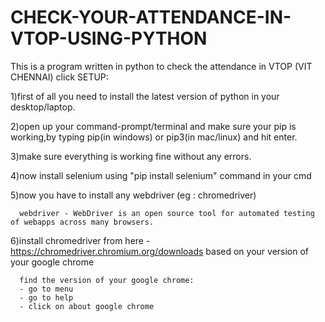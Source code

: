 # CHECK-YOUR-ATTENDANCE-IN-VTOP-USING-PYTHON
This is a program written in python to check the attendance in VTOP (VIT CHENNAI) 
click 
SETUP:

1)first of all you need to install the latest version of python in your desktop/laptop.

2)open up your command-prompt/terminal and make sure your pip is working,by typing pip(in windows) or pip3(in mac/linux) and hit enter.

3)make sure everything is working fine without any errors.

4)now install selenium using "pip install selenium" command in your cmd

5)now you have to install any webdriver (eg : chromedriver)

      webdriver - WebDriver is an open source tool for automated testing of webapps across many browsers.
6)install chromedriver from here - https://chromedriver.chromium.org/downloads based on your version of your google chrome

      find the version of your google chrome:
      - go to menu
      - go to help
      - click on about google chrome
   
  
